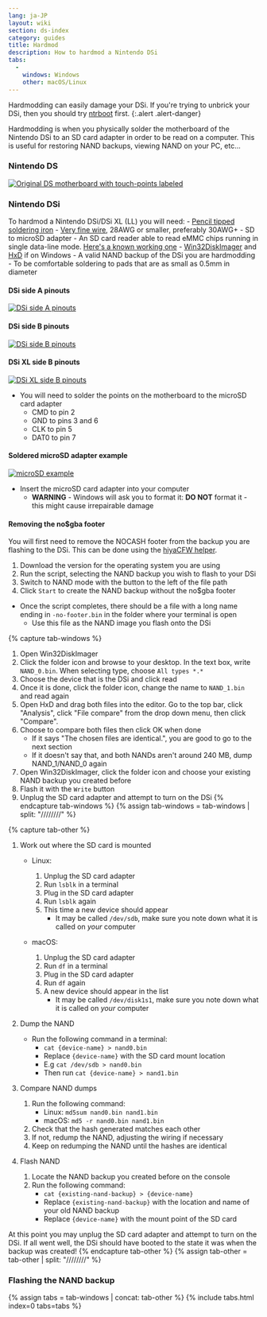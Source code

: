 ```yaml
---
lang: ja-JP
layout: wiki
section: ds-index
category: guides
title: Hardmod
description: How to hardmod a Nintendo DSi
tabs:
  - 
    windows: Windows
    other: macOS/Linux
---
```


Hardmodding can easily damage your DSi. If you're trying to unbrick your DSi, then you should try [ntrboot](ntrboot) first.
{:.alert .alert-danger}

Hardmodding is when you physically solder the motherboard of the Nintendo DSi to an SD card adapter in order to be read on a computer. This is useful for restoring NAND backups, viewing NAND on your PC, etc...

### Nintendo DS
[![Original DS motherboard with touch-points labeled](/assets/images/ds-hardmod/mobo_pinout.png)](/assets/images/ds-hardmod/mobo_pinout.png)

### Nintendo DSi

To hardmod a Nintendo DSi/DSi XL (LL) you will need:
    - [Pencil tipped soldering iron](https://www.amazon.com/dp/B01N4571Q6)
    - [Very fine wire](https://www.amazon.com/dp/B01MXGNTA4), 28AWG or smaller, preferably 30AWG+
    - SD to microSD adapter
    - An SD card reader able to read eMMC chips running in single data-line mode. [Here's a known working one](https://www.amazon.com/dp/B006T9B6R2)
    - [Win32DiskImager](https://sourceforge.net/projects/win32diskimager/) and [HxD](https://mh-nexus.de/en/downloads.php?product=HxD20) if on Windows
    - A valid NAND backup of the DSi you are hardmodding
    - To be comfortable soldering to pads that are as small as 0.5mm in diameter

#### DSi side A pinouts
[![DSi side A pinouts](/assets/images/dsi-hardmod/side_a.jpg)](/assets/images/dsi-hardmod/side_a.jpg)
#### DSi side B pinouts
[![DSi side B pinouts](/assets/images/dsi-hardmod/side_b.png)](/assets/images/dsi-hardmod/side_b.png)
#### DSi XL side B pinouts
[![DSi XL side B pinouts](/assets/images/dsi-hardmod/dsi_xl_side_b.png)](/assets/images/dsi-hardmod/dsi_xl_side_b.png)

- You will need to solder the points on the motherboard to the microSD card adapter
    - CMD to pin 2
    - GND to pins 3 and 6
    - CLK to pin 5
    - DAT0 to pin 7

#### Soldered microSD adapter example
[![microSD example](/assets/images/dsi-hardmod/sd.jpg)](/assets/images/dsi-hardmod/sd.jpg)

- Insert the microSD card adapter into your computer
    - **WARNING** - Windows will ask you to format it: **DO NOT** format it - this might cause irrepairable damage

#### Removing the no$gba footer
You will first need to remove the NOCASH footer from the backup you are flashing to the DSi. This can be done using the [hiyaCFW helper](https://github.com/mondul/HiyaCFW-Helper/releases/latest).

1. Download the version for the operating system you are using
1. Run the script, selecting the NAND backup you wish to flash to your DSi
1. Switch to NAND mode with the button to the left of the file path
1. Click `Start` to create the NAND backup without the no$gba footer

- Once the script completes, there should be a file with a long name ending in `-no-footer.bin` in the folder where your terminal is open
    - Use this file as the NAND image you flash onto the DSi

{% capture tab-windows %}
1. Open Win32DiskImager
1. Click the folder icon and browse to your desktop. In the text box, write `NAND_0.bin`. When selecting type, choose `All types *.*`
1. Choose the device that is the DSi and click read
1. Once it is done, click the folder icon, change the name to `NAND_1.bin` and read again
1. Open HxD and drag both files into the editor. Go to the top bar, click "Analysis", click "File compare" from the drop down menu, then click "Compare".
1. Choose to compare both files then click OK when done
    - If it says "The chosen files are identical.", you are good to go to the next section
    - If it doesn't say that, and both NANDs aren't around 240 MB, dump NAND_1/NAND_0 again
1. Open Win32DiskImager, click the folder icon and choose your existing NAND backup you created before
1. Flash it with the `Write` button
1. Unplug the SD card adapter and attempt to turn on the DSi
{% endcapture tab-windows %}
{% assign tab-windows = tab-windows | split: "////////" %}


{% capture tab-other %}
1. Work out where the SD card is mounted
    - Linux:
        1. Unplug the SD card adapter
        1. Run `lsblk` in a terminal
        1. Plug in the SD card adapter
        1. Run `lsblk` again
        1. This time a new device should appear
            - It may be called `/dev/sdb`, make sure you note down what it is called on *your* computer

    - macOS:
        1. Unplug the SD card adapter
        1. Run `df` in a terminal
        1. Plug in the SD card adapter
        1. Run `df` again
        1. A new device should appear in the list
            - It may be called `/dev/disk1s1`, make sure you note down what it is called on *your* computer

1. Dump the NAND
    - Run the following command in a terminal:
        - `cat {device-name} > nand0.bin`
        - Replace `{device-name}` with the SD card mount location
        - E.g `cat /dev/sdb > nand0.bin`
        - Then run `cat {device-name} > nand1.bin`


1. Compare NAND dumps
    1. Run the following command:
        - Linux: `md5sum nand0.bin nand1.bin`
        - macOS: `md5 -r nand0.bin nand1.bin`
    1. Check that the hash generated matches each other
    1. If not, redump the NAND, adjusting the wiring if necessary
    1. Keep on redumping the NAND until the hashes are identical

1. Flash NAND
    1. Locate the NAND backup you created before on the console
    1. Run the following command:
        - `cat {existing-nand-backup} > {device-name}`
        - Replace `{existing-nand-backup}` with the location and name of your old NAND backup
        - Replace `{device-name}` with the mount point of the SD card

At this point you may unplug the SD card adapter and attempt to turn on the DSi. If all went well, the DSi should have booted to the state it was when the backup was created!
{% endcapture tab-other %}
{% assign tab-other = tab-other | split: "////////" %}

### Flashing the NAND backup
{% assign tabs = tab-windows | concat: tab-other %}
{% include tabs.html index=0 tabs=tabs %}
